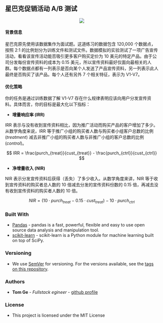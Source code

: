## 星巴克促销活动 A/B 测试

<div align="center">
<img src="https://opj.ca/wp-content/uploads/2018/02/New-Starbucks-Logo-1200x969.jpg">
</div>
 
#### 背景信息

星巴克原先使用该数据集作为面试题。这道练习的数据包含 120,000 个数据点，按照 2:1 的比例划分为训练文件和测试文件。数据模拟的实验测试了一项广告宣传活动，看看该宣传活动能否吸引更多客户购买定价为 10 美元的特定产品。由于公司分发每份宣传资料的成本为 0.15 美元，所以宣传资料最好仅面向最相关的人群。每个数据点都有一列表示是否向某个人发送了产品宣传资料，另一列表示此人最终是否购买了该产品。每个人还有另外 7 个相关特征，表示为 V1-V7。

#### 优化策略

你的任务是通过训练数据了解 V1-V7 存在什么规律表明应该向用户分发宣传资料。具体而言，你的目标是最大化以下指标：

* **增量响应率 (IRR)** 

IRR 表示与没有收到宣传资料相比，因为推广活动而购买产品的客户增加了多少。从数学角度来说，IRR 等于推广小组的购买者人数与购买者小组客户总数的比例 (_treatment_) 减去非推广小组的购买者人数与非推广小组的客户总数的比例 (_control_)。

$$ IRR = \frac{purch_{treat}}{cust_{treat}} - \frac{purch_{ctrl}}{cust_{ctrl}} $$


* **净增量收入 (NIR)**

NIR 表示分发宣传资料后获得（丢失）了多少收入。从数学角度来讲，NIR 等于收到宣传资料的购买者总人数的 10 倍减去分发的宣传资料份数的 0.15 倍，再减去没有收到宣传资料的购买者人数的 10 倍。

$$ NIR = (10\cdot purch_{treat} - 0.15 \cdot cust_{treat}) - 10 \cdot purch_{ctrl}$$


### Built With

* [Pandas](https://pandas.pydata.org/) - pandas is a fast, powerful, flexible and easy to use open source data analysis and manipulation tool.
* [scikit-learn](https://scikit-learn.org) - scikit-learn is a Python module for machine learning built on top of SciPy.

### Versioning

* We use [SemVer](http://semver.org/) for versioning. For the versions available, see the [tags on this repository](https://github.com/your/project/tags).

### Authors

* **Tom Ge** - *Fullstack egineer* - [github profile](https://github.com/tomgtqq)

### License

* This project is licensed under the MIT License

